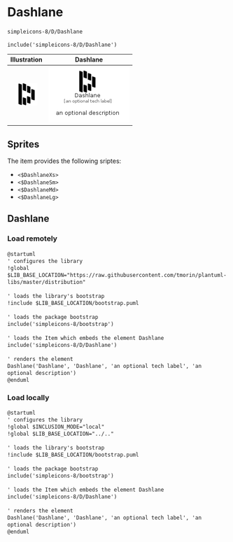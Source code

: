 # Dashlane


```text
simpleicons-8/D/Dashlane
```

```text
include('simpleicons-8/D/Dashlane')
```



| Illustration | Dashlane |
| :---: | :---: |
| ![illustration for Illustration](../../simpleicons-8/D/Dashlane.png) | ![illustration for Dashlane](../../simpleicons-8/D/Dashlane.Local.png) |



## Sprites
The item provides the following sriptes:

- `<$DashlaneXs>`
- `<$DashlaneSm>`
- `<$DashlaneMd>`
- `<$DashlaneLg>`





## Dashlane

### Load remotely
```plantuml
@startuml
' configures the library
!global $LIB_BASE_LOCATION="https://raw.githubusercontent.com/tmorin/plantuml-libs/master/distribution"

' loads the library's bootstrap
!include $LIB_BASE_LOCATION/bootstrap.puml

' loads the package bootstrap
include('simpleicons-8/bootstrap')

' loads the Item which embeds the element Dashlane
include('simpleicons-8/D/Dashlane')

' renders the element
Dashlane('Dashlane', 'Dashlane', 'an optional tech label', 'an optional description')
@enduml
```

### Load locally
```plantuml
@startuml
' configures the library
!global $INCLUSION_MODE="local"
!global $LIB_BASE_LOCATION="../.."

' loads the library's bootstrap
!include $LIB_BASE_LOCATION/bootstrap.puml

' loads the package bootstrap
include('simpleicons-8/bootstrap')

' loads the Item which embeds the element Dashlane
include('simpleicons-8/D/Dashlane')

' renders the element
Dashlane('Dashlane', 'Dashlane', 'an optional tech label', 'an optional description')
@enduml
```

